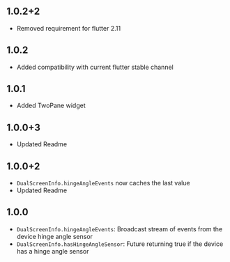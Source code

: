 ## 1.0.2+2

* Removed requirement for flutter 2.11

## 1.0.2

* Added compatibility with current flutter stable channel

## 1.0.1

* Added TwoPane widget

## 1.0.0+3

* Updated Readme

## 1.0.0+2

* `DualScreenInfo.hingeAngleEvents` now caches the last value
* Updated Readme

## 1.0.0

* `DualScreenInfo.hingeAngleEvents`: Broadcast stream of events from the device hinge angle sensor
* `DualScreenInfo.hasHingeAngleSensor`: Future returning true if the device has a hinge angle sensor
